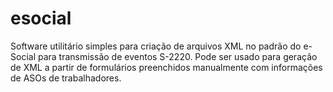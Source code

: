 # esocial

Software utilitário simples para criação de arquivos XML no padrão do e-Social para transmissão de eventos S-2220.
Pode ser usado para geração de XML a partir de formulários preenchidos manualmente com informações de ASOs de trabalhadores.
